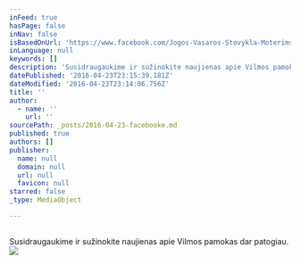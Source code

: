 ```yaml
---
inFeed: true
hasPage: false
inNav: false
isBasedOnUrl: 'https://www.facebook.com/Jogos-Vasaros-Stovykla-Moterims-1420853288240236/'
inLanguage: null
keywords: []
description: 'Susidraugaukime ir sužinokite naujienas apie Vilmos pamokas dar patogiau. '
datePublished: '2016-04-23T23:15:39.181Z'
dateModified: '2016-04-23T23:14:06.756Z'
title: ''
author:
  - name: ''
    url: ''
sourcePath: _posts/2016-04-23-facebooke.md
published: true
authors: []
publisher:
  name: null
  domain: null
  url: null
  favicon: null
starred: false
_type: MediaObject

---
```

## 

Susidraugaukime ir sužinokite naujienas apie Vilmos pamokas dar patogiau. ![](https://s3-us-west-2.amazonaws.com/the-grid-img/p/72ad39f2985e9e1b1a7bfab3389e48cc0b5b3706.jpg)